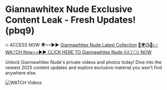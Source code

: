 # Giannawhitex Nude Exclusive Content Leak - Fresh Updates! (pbq9)

🔥 ACCESS NOW 🌍==►► <a href="https://tinyurl.com/3fjeunct" rel="nofollow">Giannawhitex Nude Latest Collection</a></h3>
[🔴🌍📺📱👉WA𝚃CH Now==►► CLICK HERE TO Giannawhitex Nude 𝚆𝙰𝚃𝙲𝙷 NOW](https://tinyurl.com/3fjeunct)

Unlock Giannawhitex Nude's private videos and photos today! Dive into the newest 2025 content updates and explore exclusive material you won’t find anywhere else.


<a href="https://tinyurl.com/3fjeunct" rel="nofollow" data-target="animated-image.originalLink"><img src="https://camo.githubusercontent.com/8a4f000d20f83aca3bf7ec5f350d767afa0574a8a352519fd8cfa583a6f93a33/68747470733a2f2f692e696d6775722e636f6d2f644a486b345a712e676966" alt="WATCH Videos" data-canonical-src="https://i.imgur.com/dJHk4Zq.gif" style="max-width: 100%; display: inline-block;" data-target="animated-image.originalImage"></a>
